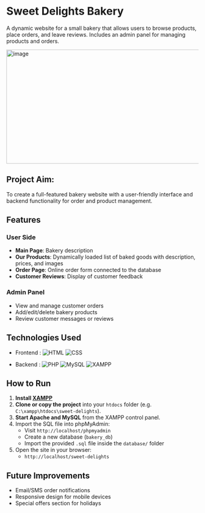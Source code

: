 # Sweet Delights Bakery  
A dynamic website for a small bakery that allows users to browse products, place orders, and leave reviews. Includes an admin panel for managing products and orders.

<img width="639" height="299" alt="image" src="https://github.com/user-attachments/assets/d90c6b08-37cc-4cd0-be81-3e9ce8e55701" />

## Project Aim:
To create a full-featured bakery website with a user-friendly interface and backend functionality for order and product management.
    
## Features  
### User Side
- **Main Page**: Bakery description 
- **Our Products**: Dynamically loaded list of baked goods with description, prices, and images
- **Order Page**: Online order form connected to the database
- **Customer Reviews**: Display of customer feedback

### Admin Panel
- View and manage customer orders
- Add/edit/delete bakery products
- Review customer messages or reviews


## Technologies Used  
- Frontend : 
    ![HTML](https://img.shields.io/badge/HTML5-E34F26?style=for-the-badge&logo=html5&logoColor=white)
    ![CSS](https://img.shields.io/badge/CSS3-1572B6?style=for-the-badge&logo=css3&logoColor=white)

  
- Backend : 
    ![PHP](https://img.shields.io/badge/PHP-777BB4?style=for-the-badge&logo=php&logoColor=white)
    ![MySQL](https://img.shields.io/badge/MySQL-005C84?style=for-the-badge&logo=mysql&logoColor=white)
    ![XAMPP](https://img.shields.io/badge/XAMPP-007396?style=for-the-badge&logo=xampp&logoColor=white)

## How to Run 

1. **Install [XAMPP](https://www.apachefriends.org/index.html)**
2. **Clone or copy the project** into your `htdocs` folder (e.g. `C:\xampp\htdocs\sweet-delights`).
3. **Start Apache and MySQL** from the XAMPP control panel.
4. Import the SQL file into phpMyAdmin:
   - Visit `http://localhost/phpmyadmin`
   - Create a new database (`bakery_db`)
   - Import the provided `.sql` file inside the `database/` folder
5. Open the site in your browser:
   - `http://localhost/sweet-delights`

## Future Improvements  
- Email/SMS order notifications  
- Responsive design for mobile devices
- Special offers section for holidays
